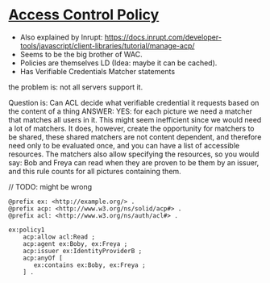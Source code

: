# [Access Control Policy](https://solidproject.org/TR/acp)

* Also explained by Inrupt: https://docs.inrupt.com/developer-tools/javascript/client-libraries/tutorial/manage-acp/
* Seems to be the big brother of WAC.
* Policies are themselves LD (Idea: maybe it can be cached).
* Has Verifiable Credentials Matcher statements

the problem is: not all servers support it.

Question is: Can ACL decide what verifiable credential it requests based on the content of a thing
ANSWER: YES: for each picture we need a matcher that matches all users in it.
 This might seem inefficient since we would need a lot of matchers.
It does, however, create the opportunity for matchers to be shared,
these shared matchers are not content dependent,
and therefore need only to be evaluated once,
and you can have a list of accessible resources.
The matchers also allow specifying the resources, so you would say:
Bob and Freya can read when they are proven to be them by an issuer,
and this rule counts for all pictures containing them.

// TODO: might be wrong
```turtle
@prefix ex: <http://example.org/> .
@prefix acp: <http://www.w3.org/ns/solid/acp#> .
@prefix acl: <http://www.w3.org/ns/auth/acl#> .

ex:policy1
    acp:allow acl:Read ;
    acp:agent ex:Boby, ex:Freya ;
    acp:issuer ex:IdentityProviderB ;
    acp:anyOf [
       ex:contains ex:Boby, ex:Freya ;
    ] .
```
